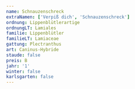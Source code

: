 ```yaml
---
name: Schnauzenschreck
extraNamen: ['Verpiß dich', 'Schnauzenschreck']
ordnung: Lippenblütlerartige
ordnungLT: Lamiales
familie: Lippenblütler
familieLT: Lamiaceae
gattung: Plectranthus
art: Caninus-Hybride
staude: false
preis: B
jahr: '1'
winter: false
karlsgarten: false
---
```

